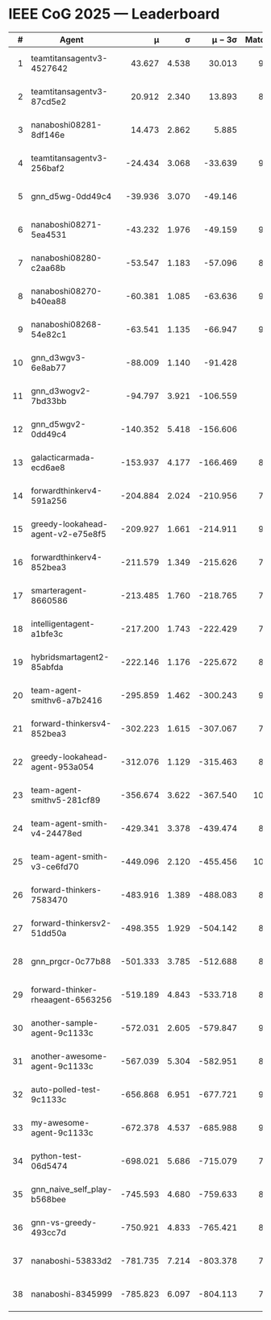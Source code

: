 # IEEE CoG 2025 — Leaderboard

| # | Agent | μ | σ | μ − 3σ | Matches | Updated |
|---:|---|---:|---:|---:|---:|---|
| 1 | teamtitansagentv3-4527642 | 43.627 | 4.538 | 30.013 | 9596 | 2025-08-31 03:46 |
| 2 | teamtitansagentv3-87cd5e2 | 20.912 | 2.340 | 13.893 | 8698 | 2025-08-31 03:46 |
| 3 | nanaboshi08281-8df146e | 14.473 | 2.862 | 5.885 | 376 | 2025-08-31 03:46 |
| 4 | teamtitansagentv3-256baf2 | -24.434 | 3.068 | -33.639 | 9474 | 2025-08-31 03:46 |
| 5 | gnn_d5wg-0dd49c4 | -39.936 | 3.070 | -49.146 | 200 | 2025-08-31 03:46 |
| 6 | nanaboshi08271-5ea4531 | -43.232 | 1.976 | -49.159 | 9398 | 2025-08-31 03:46 |
| 7 | nanaboshi08280-c2aa68b | -53.547 | 1.183 | -57.096 | 8778 | 2025-08-31 03:46 |
| 8 | nanaboshi08270-b40ea88 | -60.381 | 1.085 | -63.636 | 9380 | 2025-08-31 03:46 |
| 9 | nanaboshi08268-54e82c1 | -63.541 | 1.135 | -66.947 | 9160 | 2025-08-31 03:46 |
| 10 | gnn_d3wgv3-6e8ab77 | -88.009 | 1.140 | -91.428 | 258 | 2025-08-31 03:46 |
| 11 | gnn_d3wogv2-7bd33bb | -94.797 | 3.921 | -106.559 | 414 | 2025-08-31 03:46 |
| 12 | gnn_d5wgv2-0dd49c4 | -140.352 | 5.418 | -156.606 | 306 | 2025-08-31 03:46 |
| 13 | galacticarmada-ecd6ae8 | -153.937 | 4.177 | -166.469 | 8780 | 2025-08-31 03:46 |
| 14 | forwardthinkerv4-591a256 | -204.884 | 2.024 | -210.956 | 7808 | 2025-08-31 03:46 |
| 15 | greedy-lookahead-agent-v2-e75e8f5 | -209.927 | 1.661 | -214.911 | 9520 | 2025-08-31 03:46 |
| 16 | forwardthinkerv4-852bea3 | -211.579 | 1.349 | -215.626 | 7579 | 2025-08-31 03:46 |
| 17 | smarteragent-8660586 | -213.485 | 1.760 | -218.765 | 7693 | 2025-08-31 03:46 |
| 18 | intelligentagent-a1bfe3c | -217.200 | 1.743 | -222.429 | 7727 | 2025-08-31 03:46 |
| 19 | hybridsmartagent2-85abfda | -222.146 | 1.176 | -225.672 | 8004 | 2025-08-31 03:46 |
| 20 | team-agent-smithv6-a7b2416 | -295.859 | 1.462 | -300.243 | 9780 | 2025-08-31 03:46 |
| 21 | forward-thinkersv4-852bea3 | -302.223 | 1.615 | -307.067 | 7475 | 2025-08-31 03:46 |
| 22 | greedy-lookahead-agent-953a054 | -312.076 | 1.129 | -315.463 | 8568 | 2025-08-31 03:46 |
| 23 | team-agent-smithv5-281cf89 | -356.674 | 3.622 | -367.540 | 10060 | 2025-08-31 03:46 |
| 24 | team-agent-smith-v4-24478ed | -429.341 | 3.378 | -439.474 | 8698 | 2025-08-31 03:46 |
| 25 | team-agent-smith-v3-ce6fd70 | -449.096 | 2.120 | -455.456 | 10378 | 2025-08-31 03:46 |
| 26 | forward-thinkers-7583470 | -483.916 | 1.389 | -488.083 | 8800 | 2025-08-31 03:46 |
| 27 | forward-thinkersv2-51dd50a | -498.355 | 1.929 | -504.142 | 8476 | 2025-08-31 03:46 |
| 28 | gnn_prgcr-0c77b88 | -501.333 | 3.785 | -512.688 | 8510 | 2025-08-31 03:46 |
| 29 | forward-thinker-rheaagent-6563256 | -519.189 | 4.843 | -533.718 | 8064 | 2025-08-31 03:46 |
| 30 | another-sample-agent-9c1133c | -572.031 | 2.605 | -579.847 | 9280 | 2025-08-31 03:46 |
| 31 | another-awesome-agent-9c1133c | -567.039 | 5.304 | -582.951 | 8720 | 2025-08-31 03:46 |
| 32 | auto-polled-test-9c1133c | -656.868 | 6.951 | -677.721 | 9300 | 2025-08-31 03:46 |
| 33 | my-awesome-agent-9c1133c | -672.378 | 4.537 | -685.988 | 9180 | 2025-08-31 03:46 |
| 34 | python-test-06d5474 | -698.021 | 5.686 | -715.079 | 7780 | 2025-08-31 03:46 |
| 35 | gnn_naive_self_play-b568bee | -745.593 | 4.680 | -759.633 | 8060 | 2025-08-31 03:46 |
| 36 | gnn-vs-greedy-493cc7d | -750.921 | 4.833 | -765.421 | 8120 | 2025-08-31 03:46 |
| 37 | nanaboshi-53833d2 | -781.735 | 7.214 | -803.378 | 7180 | 2025-08-31 03:46 |
| 38 | nanaboshi-8345999 | -785.823 | 6.097 | -804.113 | 7850 | 2025-08-31 03:46 |
